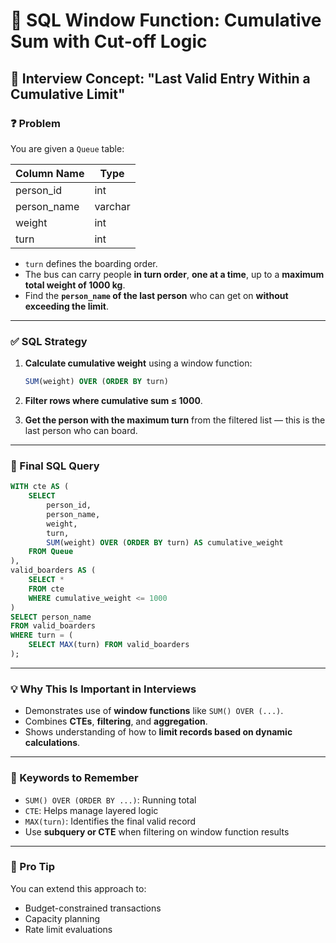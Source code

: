 # 🚌 SQL Window Function: Cumulative Sum with Cut-off Logic

## 📘 Interview Concept: "Last Valid Entry Within a Cumulative Limit"

### ❓ Problem
You are given a `Queue` table:

| Column Name | Type    |
|-------------|---------|
| person_id   | int     |
| person_name | varchar |
| weight      | int     |
| turn        | int     |

- `turn` defines the boarding order.
- The bus can carry people **in turn order**, **one at a time**, up to a **maximum total weight of 1000 kg**.
- Find the **`person_name` of the last person** who can get on **without exceeding the limit**.

---

### ✅ SQL Strategy

1. **Calculate cumulative weight** using a window function:
   ```sql
   SUM(weight) OVER (ORDER BY turn)
   ```

2. **Filter rows where cumulative sum ≤ 1000**.

3. **Get the person with the maximum turn** from the filtered list — this is the last person who can board.

---

### 🧠 Final SQL Query

```sql
WITH cte AS (
    SELECT 
        person_id,
        person_name,
        weight,
        turn,
        SUM(weight) OVER (ORDER BY turn) AS cumulative_weight
    FROM Queue
),
valid_boarders AS (
    SELECT *
    FROM cte
    WHERE cumulative_weight <= 1000
)
SELECT person_name
FROM valid_boarders
WHERE turn = (
    SELECT MAX(turn) FROM valid_boarders
);
```

---

### 💡 Why This Is Important in Interviews

- Demonstrates use of **window functions** like `SUM() OVER (...)`.
- Combines **CTEs**, **filtering**, and **aggregation**.
- Shows understanding of how to **limit records based on dynamic calculations**.

---

### 📌 Keywords to Remember
- `SUM() OVER (ORDER BY ...)`: Running total
- `CTE`: Helps manage layered logic
- `MAX(turn)`: Identifies the final valid record
- Use **subquery or CTE** when filtering on window function results

---

### 🧪 Pro Tip
You can extend this approach to:
- Budget-constrained transactions
- Capacity planning
- Rate limit evaluations

